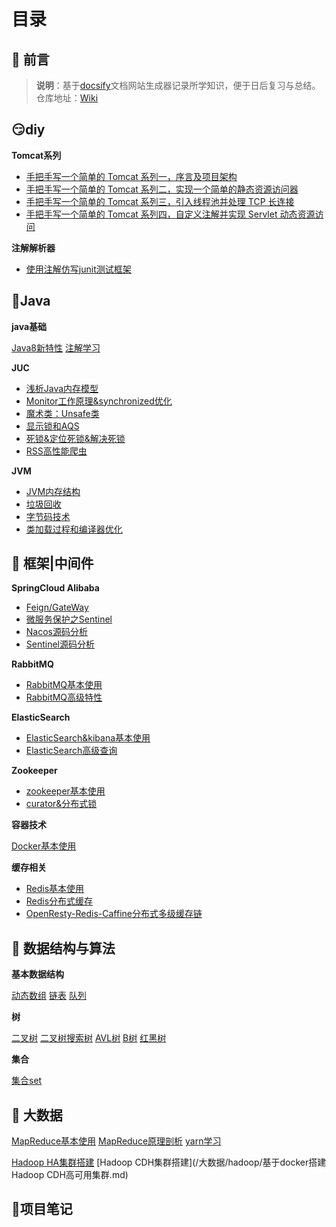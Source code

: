 # 目录

## 📢 前言

> **说明**：基于[docsify](https://docsify.js.org/#/zh-cn/?id=docsify)文档网站生成器记录所学知识，便于日后复习与总结。<br>仓库地址：[Wiki](https://github.com/xuliyaheizi/docsify_wiki)

## 😏diy

**Tomcat系列**

- [手把手写一个简单的 Tomcat 系列一，序言及项目架构](/DIY/DiyTomcat系列一、序言及项目架构.md)
- [手把手写一个简单的 Tomcat 系列二，实现一个简单的静态资源访问器](/DIY/diyTomcat系列二、实现一个简单的静态资源访问器.md)
- [手把手写一个简单的 Tomcat 系列三，引入线程池并处理 TCP 长连接](/DIY/diyTomcat系列三，引入线程池并处理TCP长连接.md)
- [手把手写一个简单的 Tomcat 系列四，自定义注解并实现 Servlet 动态资源访问](/DIY/diyTomcat系列四，自定义注解并实现Servlet动态资源访问.md)

**注解解析器**

- [使用注解仿写junit测试框架](/java/注解学习二、使用注解仿写junit测试框架.md)

## 🎯Java

**java基础**

[Java8新特性](/java/Java8新特性.md)    [注解学习](/java/注解学习一、Java内置注解及注解书写.md)

**JUC**

- [浅析Java内存模型](/JUC/深入理解Java内存模型.md)    
- [Monitor工作原理&synchronized优化](/JUC/Monitor工作原理&synchronized优化.md)	
- [魔术类：Unsafe类](/JUC/Unsafe类.md)	
- [显示锁和AQS](/JUC/显示锁和AQS.md)	
- [死锁&定位死锁&解决死锁](/JUC/死锁&定位死锁&解决死锁.md)	
- [RSS高性能爬虫](/JUC/RSS高性能爬虫.md)

**JVM**

- [JVM内存结构](/JVM/2-JVM内存结构.md)		
- [垃圾回收](/JVM/3-垃圾回收.md)		
- [字节码技术](/JVM/4-字节码技术.md)		
- [类加载过程和编译器优化](/JVM/5-类加载过程和编译器优化.md)

## 🥊 框架|中间件

**SpringCloud Alibaba**

- [Feign/GateWay](/SpringCloud/黑马SpringCloud-阿里巴巴/1-SpringCloud实用篇02.md)		
- [微服务保护之Sentinel](/SpringCloud/黑马SpringCloud-阿里巴巴/7-微服务保护之sentinel学习.md)		
- [Nacos源码分析](/SpringCloud/黑马SpringCloud-阿里巴巴/13-Nacos源码分析.md)		
- [Sentinel源码分析](/SpringCloud/黑马SpringCloud-阿里巴巴/14-Sentinel源码分析.md)

**RabbitMQ**

- [RabbitMQ基本使用](/SpringCloud/黑马SpringCloud-阿里巴巴/3-RabbitMQ.md)	
- [RabbitMQ高级特性](/SpringCloud/黑马SpringCloud-阿里巴巴/RabbitMQ-高级篇.md)

**ElasticSearch**

- [ElasticSearch&kibana基本使用](/SpringCloud/黑马SpringCloud-阿里巴巴/4-ElasticSearch.md)		
- [ElasticSearch高级查询](/SpringCloud/黑马SpringCloud-阿里巴巴/5-ElasticSearch之DSL查询.md)

**Zookeeper**

- [zookeeper基本使用](/中间件/Zookeeper/docker安装zookeeper&zookeeper基本使用.md)		
- [curator&分布式锁](/中间件/Zookeeper/zookeeper操作封装——curator使用.md)

**容器技术**

[Docker基本使用](/SpringCloud/黑马SpringCloud-阿里巴巴/2-Docker实用篇.md)

**缓存相关**

- [Redis基本使用](/中间件/Redis/Redis学习笔记.md)		
- [Redis分布式缓存](/SpringCloud/黑马SpringCloud-阿里巴巴/9-分布式缓存.md)	
- [OpenResty-Redis-Caffine分布式多级缓存链](/SpringCloud/黑马SpringCloud-阿里巴巴/10-多级缓存.md)

## 💊 数据结构与算法

**基本数据结构**

[动态数组](/AlgorithmAndDataStructure/1-动态数组.md)       [链表](/AlgorithmAndDataStructure/2-链表.md)      [队列](/AlgorithmAndDataStructure/3-队列.md)

**树**

[二叉树](/AlgorithmAndDataStructure/4-二叉树.md)        [二叉树搜索树](/AlgorithmAndDataStructure/5-二叉树搜索树.md)      [AVL树](/AlgorithmAndDataStructure/6-AVL树.md)      [B树](/AlgorithmAndDataStructure/7-B树.md)       [红黑树](/AlgorithmAndDataStructure/8-红黑树.md)           

**集合**

[集合set](/AlgorithmAndDataStructure/9-集合set.md) 

## 🎈 大数据

[MapReduce基本使用](/大数据/hadoop/2-MapReduce/5-MapReduce学习.md)        [MapReduce原理剖析](/大数据/hadoop/2-MapReduce/6-MapReduce原理剖析.md)   	[yarn学习](/大数据/hadoop/2-MapReduce/4-yarn学习.md)  	

[Hadoop HA集群搭建](/大数据/hadoop/Hadoop完全分布式安装（HA、Yarn、ZKFC、flumeGanglia、sqoop一步到位）.md)  	  [Hadoop CDH集群搭建](/大数据/hadoop/基于docker搭建Hadoop CDH高可用集群.md)  	

## 🔎项目笔记

